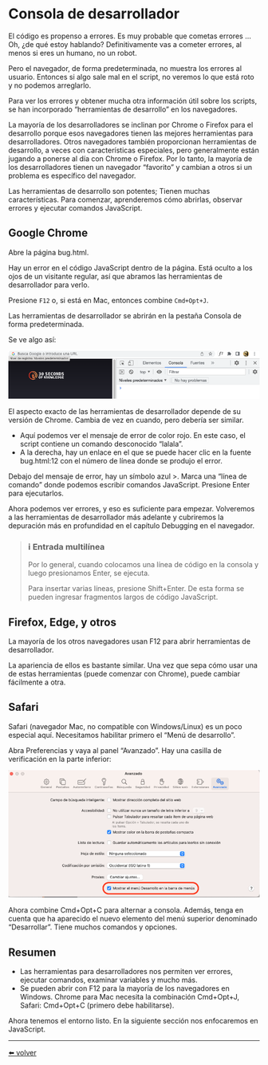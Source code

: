 # Consola de desarrollador

El código es propenso a errores. Es muy probable que cometas errores … Oh, ¿de qué estoy hablando? Definitivamente vas a cometer errores, al menos si eres un humano, no un robot.

Pero el navegador, de forma predeterminada, no muestra los errores al usuario. Entonces si algo sale mal en el script, no veremos lo que está roto y no podemos arreglarlo.

Para ver los errores y obtener mucha otra información útil sobre los scripts, se han incorporado “herramientas de desarrollo” en los navegadores.

La mayoría de los desarrolladores se inclinan por Chrome o Firefox para el desarrollo porque esos navegadores tienen las mejores herramientas para desarrolladores. Otros navegadores también proporcionan herramientas de desarrollo, a veces con características especiales, pero generalmente están jugando a ponerse al día con Chrome o Firefox. Por lo tanto, la mayoría de los desarrolladores tienen un navegador “favorito” y cambian a otros si un problema es específico del navegador.

Las herramientas de desarrollo son potentes; Tienen muchas características. Para comenzar, aprenderemos cómo abrirlas, observar errores y ejecutar comandos JavaScript.

## Google Chrome
Abre la página bug.html.

Hay un error en el código JavaScript dentro de la página. Está oculto a los ojos de un visitante regular, así que abramos las herramientas de desarrollador para verlo.

Presione `F12` o, si está en Mac, entonces combine `Cmd+Opt+J`.

Las herramientas de desarrollador se abrirán en la pestaña Consola de forma predeterminada.

Se ve algo así:

![imagen_01](https://github.com/VictorHugoAguilar/javascript-interview-questions-explained/blob/main/theory/getting-started/devtools/img/image_01.png?raw=true)

El aspecto exacto de las herramientas de desarrollador depende de su versión de Chrome. Cambia de vez en cuando, pero debería ser similar.

* Aquí podemos ver el mensaje de error de color rojo. En este caso, el script contiene un comando desconocido “lalala”.
* A la derecha, hay un enlace en el que se puede hacer clic en la fuente bug.html:12 con el número de línea donde se produjo el error.

Debajo del mensaje de error, hay un símbolo azul >. Marca una “línea de comando” donde podemos escribir comandos JavaScript. Presione Enter para ejecutarlos.

Ahora podemos ver errores, y eso es suficiente para empezar. Volveremos a las herramientas de desarrollador más adelante y cubriremos la depuración más en profundidad en el capítulo Debugging en el navegador.

> ### ℹ️ Entrada multilínea
> Por lo general, cuando colocamos una línea de código en la consola y luego presionamos Enter, se ejecuta.
>
> Para insertar varias líneas, presione Shift+Enter. De esta forma se pueden ingresar fragmentos largos de código JavaScript.

## Firefox, Edge, y otros
La mayoría de los otros navegadores usan F12 para abrir herramientas de desarrollador.

La apariencia de ellos es bastante similar. Una vez que sepa cómo usar una de estas herramientas (puede comenzar con Chrome), puede cambiar fácilmente a otra.

## Safari
Safari (navegador Mac, no compatible con Windows/Linux) es un poco especial aquí. Necesitamos habilitar primero el “Menú de desarrollo”.

Abra Preferencias y vaya al panel “Avanzado”. Hay una casilla de verificación en la parte inferior:

![image_02](https://github.com/VictorHugoAguilar/javascript-interview-questions-explained/blob/main/theory/getting-started/devtools/img/image_02.png?raw=true)

Ahora combine Cmd+Opt+C para alternar a consola. Además, tenga en cuenta que ha aparecido el nuevo elemento del menú superior denominado “Desarrollar”. Tiene muchos comandos y opciones.

## Resumen

* Las herramientas para desarrolladores nos permiten ver errores, ejecutar comandos, examinar variables y mucho más.
* Se pueden abrir con F12 para la mayoría de los navegadores en Windows. Chrome para Mac necesita la combinación Cmd+Opt+J, Safari: Cmd+Opt+C (primero debe habilitarse).

Ahora tenemos el entorno listo. En la siguiente sección nos enfocaremos en JavaScript.

---
[⬅️ volver](https://github.com/VictorHugoAguilar/javascript-interview-questions-explained/tree/main/theory/getting-started)
